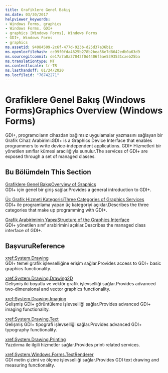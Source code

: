 ```yaml
---
title: Grafiklere Genel Bakış
ms.date: 03/30/2017
helpviewer_keywords:
- Windows Forms, graphics
- Windows Forms, GDI+
- graphics [Windows Forms], Windows Forms
- GDI+, Windows Forms
- graphics
ms.assetid: 94084509-2c6f-477d-923b-d25d37a36b1c
ms.openlocfilehash: cc99f0fda4625b278b2bea56e7d8642edb0a63d9
ms.sourcegitcommit: de17a7a0a37042f0d4406f5ae5393531caeb25ba
ms.translationtype: MT
ms.contentlocale: tr-TR
ms.lasthandoff: 01/24/2020
ms.locfileid: "76742271"
---
```

# <a name="graphics-overview-windows-forms"></a><span data-ttu-id="4a672-102">Grafiklere Genel Bakış (Windows Forms)</span><span class="sxs-lookup"><span data-stu-id="4a672-102">Graphics Overview (Windows Forms)</span></span>
<span data-ttu-id="4a672-103">GDI+, programcıların cihazdan bağımsız uygulamalar yazmasını sağlayan bir Grafik Cihaz Arabirimi.</span><span class="sxs-lookup"><span data-stu-id="4a672-103">GDI+ is a Graphics Device Interface that enables programmers to write device-independent applications.</span></span> <span data-ttu-id="4a672-104">GDI+ Hizmetleri bir yönetilen sınıflar kümesi aracılığıyla sunulur.</span><span class="sxs-lookup"><span data-stu-id="4a672-104">The services of GDI+ are exposed through a set of managed classes.</span></span>  
  
## <a name="in-this-section"></a><span data-ttu-id="4a672-105">Bu Bölümde</span><span class="sxs-lookup"><span data-stu-id="4a672-105">In This Section</span></span>  
 [<span data-ttu-id="4a672-106">Grafiklere Genel Bakış</span><span class="sxs-lookup"><span data-stu-id="4a672-106">Overview of Graphics</span></span>](overview-of-graphics.md)  
 <span data-ttu-id="4a672-107">GDI+ için genel bir giriş sağlar.</span><span class="sxs-lookup"><span data-stu-id="4a672-107">Provides a general introduction to GDI+.</span></span>  
  
 [<span data-ttu-id="4a672-108">Üç Grafik Hizmeti Kategorisi</span><span class="sxs-lookup"><span data-stu-id="4a672-108">Three Categories of Graphics Services</span></span>](three-categories-of-graphics-services.md)  
 <span data-ttu-id="4a672-109">GDI+ ile programlama yapan üç kategoriyi açıklar.</span><span class="sxs-lookup"><span data-stu-id="4a672-109">Describes the three categories that make up programming with GDI+.</span></span>  
  
 [<span data-ttu-id="4a672-110">Grafik Arabiriminin Yapısı</span><span class="sxs-lookup"><span data-stu-id="4a672-110">Structure of the Graphics Interface</span></span>](structure-of-the-graphics-interface.md)  
 <span data-ttu-id="4a672-111">GDI+ yönetilen sınıf arabirimini açıklar.</span><span class="sxs-lookup"><span data-stu-id="4a672-111">Describes the managed class interface of GDI+.</span></span>  
  
## <a name="reference"></a><span data-ttu-id="4a672-112">Başvuru</span><span class="sxs-lookup"><span data-stu-id="4a672-112">Reference</span></span>  
 <xref:System.Drawing>  
 <span data-ttu-id="4a672-113">GDI+ temel grafik işlevselliğine erişim sağlar.</span><span class="sxs-lookup"><span data-stu-id="4a672-113">Provides access to GDI+ basic graphics functionality.</span></span>  
  
 <xref:System.Drawing.Drawing2D>  
 <span data-ttu-id="4a672-114">Gelişmiş iki boyutlu ve vektör grafik işlevselliği sağlar.</span><span class="sxs-lookup"><span data-stu-id="4a672-114">Provides advanced two-dimensional and vector graphics functionality.</span></span>  
  
 <xref:System.Drawing.Imaging>  
 <span data-ttu-id="4a672-115">Gelişmiş GDI+ görüntüleme işlevselliği sağlar.</span><span class="sxs-lookup"><span data-stu-id="4a672-115">Provides advanced GDI+ imaging functionality.</span></span>  
  
 <xref:System.Drawing.Text>  
 <span data-ttu-id="4a672-116">Gelişmiş GDI+ tipografi işlevselliği sağlar.</span><span class="sxs-lookup"><span data-stu-id="4a672-116">Provides advanced GDI+ typography functionality.</span></span>  
  
 <xref:System.Drawing.Printing>  
 <span data-ttu-id="4a672-117">Yazdırma ile ilgili hizmetler sağlar.</span><span class="sxs-lookup"><span data-stu-id="4a672-117">Provides print-related services.</span></span>  
  
 <xref:System.Windows.Forms.TextRenderer>  
 <span data-ttu-id="4a672-118">GDI metin çizimi ve ölçme işlevselliği sağlar.</span><span class="sxs-lookup"><span data-stu-id="4a672-118">Provides GDI text drawing and measuring functionality.</span></span>
